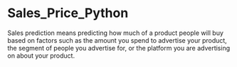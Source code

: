 # Sales_Price_Python
 Sales prediction means predicting how much of a product people will buy based on factors such as the amount you spend to advertise your product, the segment of people you advertise for, or the platform you are advertising on about your product.
